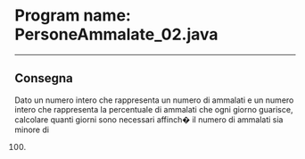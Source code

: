 # Program name: PersoneAmmalate_02.java
---

## Consegna

Dato un numero intero che rappresenta un numero di ammalati e un numero intero che rappresenta la percentuale di
ammalati che ogni giorno guarisce, calcolare quanti giorni sono necessari affinch� il numero di ammalati sia minore di

100.